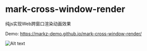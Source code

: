 # mark-cross-window-render

纯js实现Web跨窗口渲染动画效果

Demo: https://markz-demo.github.io/mark-cross-window-render/

![Alt text](preview.gif)